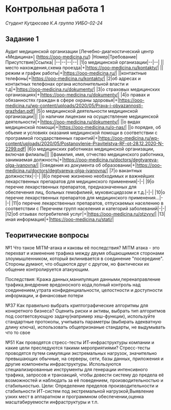 # Контрольная работа 1
*Студент Кутдюсова К.А группа УИБО-02-24*

## Задание 1
Аудит медицинской организации [Лечебно-диагностический центр «Медицина»] (https://ooo-medicina.ru/)
|Номер|Требование|Присутствие|Ссылка|
|--|--|--|--|
|1|о медицинской организации|--|--|
||место нахождения,схема проезда|+|https://ooo-medicina.ru/kontakty/|
||режим и график работы|+|https://ooo-medicina.ru/|
||контактные телефоны|+|https://ooo-medicina.ru/kontakty/|
|2|об адресах и контактных телефонах органа исполнительной власти и т.д|+|https://ooo-medicina.ru/dokumenty/|
|3|о страховых медицинских организациях|+|https://ooo-medicina.ru/dokumenty/|
|4|о правах и обязанностях граждан в сфере охраны здоровья|+|https://ooo-medicina.ru/wp-content/uploads/2020/05/Prava-i-obyazannosti-grazhdan.pdf|
|5|о медицинской деятельности медицинской организации|||
||о наличии лицензии на осуществление медицинской деятельности|+|https://ooo-medicina.ru/dokumenty/|
||о видах медицинской помощи|+|https://ooo-medicina.ru/o-nas/|
||о порядке, об объеме и условиях оказания медицинской помощи в соответствии с программой государственных гарантий|+|https://ooo-medicina.ru/wp-content/uploads/2020/05/Postanovlenie-Pravitelstva-RF-ot-28.12.2020-N-2299.pdf|
|6|о медицинских работниках медицинской организации, включая филиалы|||
||фамилия, имя, отчество медицинского работника, занимаемая должность|+|https://ooo-medicina.ru/doctors/degtyareva-olga-ivanovna/|
||сведения из документа об образовании|+|https://ooo-medicina.ru/doctors/degtyareva-olga-ivanovna/|
|7|о вакантных должностях|-|-|
|8|о перечне жизненно необходимых и важнейших лекарственных препаратов для медицинского применения|-|-|
|9|о перечне лекарственных препаратов, предназначенных для обеспечения лиц, больных гемофилией, муковисцидозом и т.д.|-|-|
|10|о перечне лекарственных препаратов для медицинского применения...|-|-|
|11|о перечне лекарственных препаратов, отпускаемых населению в соответствии с Перечнем групп населения и категорий заболеваний|-|-|
|12|об отзывах потребителей услуг|+|https://ooo-medicina.ru/otzyvy/|
|13|иная информация|+|https://ooo-medicina.ru/stati/|

## Теоритические вопросы

№1 Что такое MITM-атака и каковы её последствия?
MITM атака - это перехват и изменение трафика между двумя общающимися сторонами злоумышленником, который вклинивается в соединение "посередине". Стороны думают, что общаются друг с другом, но фактически их общение контролируется атакующим.

Последствия:
Кража данных,манипуляция данными,перенаправление трафика,внедрение вредоносного кода,полный контроль над соединением,утрата конфиденциальности, целостности и доступности информации, и финансовые потери

№37 Как правильно выбрать криптографические алгоритмы для конкретного
бизнеса?
Оценить риски и активы, выбрать тип алгоритмов под соответсвующую задачу(например хеш-функции), используйте стандартные протоколы, учитывать параметры (выбирать адекватную длину ключа), использовать общепризнаные стандарты, не выдумывать что то свое

№51 Как проводятся стресс-тесты ИТ-инфраструктуры компании и какие цели
преследуются такими мероприятиями? 
Стресс-тесты проводятся путем симуляции экстремальных нагрузок, значительно превышающих обычные, на серверы, сети, базы данных, приложения и другие компоненты инфраструктуры. Используются специализированные инструменты для генерации интенсивного трафика, запросов и транзакций, чтобы довести систему до предела её возможностей и наблюдать за её поведением, производительностью и стабильностью.
Цели:
Определение пределов производительности и стабильности ИТ-систем под экстремальной нагрузкой,Выявление узких мест в аппаратном и программном обеспечении,оценка масштабируемости инфраструктуры и т.п.
